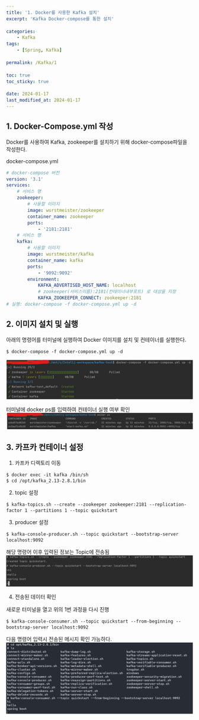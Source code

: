```yaml
---
title: '1. Docker를 사용한 Kafka 설치'
excerpt: 'Kafka Docker-compose를 통한 설치'

categories:
    - Kafka
tags:
    - [Spring, Kafka]

permalink: /Kafka/1

toc: true
toc_sticky: true

date: 2024-01-17
last_modified_at: 2024-01-17
---
```


## 1. Docker-Compose.yml 작성

Docker를 사용하여 Kafka, zookeeper를 설치하기 위해
docker-compose파일을 작성한다.

docker-compose.yml

```yml
# docker-compose 버전
version: '3.1'
services:
    # 서비스 명
    zookeeper:
        # 사용할 이미지
        image: wurstmeister/zookeeper
        container_name: zookeeper
        ports:
            - '2181:2181'
    # 서비스 명
    kafka:
        # 사용할 이미지
        image: wurstmeister/kafka
        container_name: kafka
        ports:
            - '9092:9092'
        environment:
            KAFKA_ADVERTISED_HOST_NAME: localhost
            # zookeeper(서비스이름):2181(컨테이너내부포트) 로 대상을 지정
            KAFKA_ZOOKEEPER_CONNECT: zookeeper:2181
# 실행: docker-compose -f docker-compose.yml up -d
```

## 2. 이미지 설치 및 실행

아래의 명령어를 터미널에 실행하여 Docker 이미지를 설치 및 컨테이너를 실행한다.

```
$ docker-compose -f docker-compose.yml up -d
```

<img src="/assets/images/Kafka/1-1.png">

터미널에 docker ps를 입력하여 컨테이너 실행 여부 확인  
<img src="/assets/images/Kafka/1-2.png">

## 3. 카프카 컨테이너 설정

1. 카프카 디렉토리 이동

```
$ docker exec -it kafka /bin/sh
$ cd /opt/kafka_2.13-2.8.1/bin
```

2. topic 설정

```
$ kafka-topics.sh --create --zookeeper zookeeper:2181 --replication-factor 1 --partitions 1 --topic quickstart
```

3. producer 설정

```
$ kafka-console-producer.sh --topic quickstart --bootstrap-server localhost:9092

```

해당 명령어 이후 입력된 정보는 Topic에 전송됨  
<img src="/assets/images/Kafka/1-3.png">

4. 전송된 데이터 확인

새로운 터미널을 열고 위의 1번 과정을 다시 진행

```
$ kafka-console-consumer.sh --topic quickstart --from-beginning --bootstrap-server localhost:9092
```

다음 명령어 입력시 전송된 메시지 확인 가능하다.  
<img src="/assets/images/Kafka/1-4.png">
